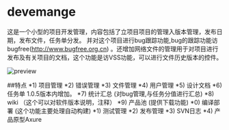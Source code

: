 # devemange

这是一个小型的项目开发管理，内容包括了立项目项目的管理入版本管理，发布日期，发布文件，任务单分发。 并对这个项目进行bug跟踪功能,bug的跟踪功能访bugfree(http://www.bugfree.org.cn) 。还增加网络文件的管理用于对项目进行发布及有关项目的文档，这个功能是访VSS功能，可以进行文件历史版本的控件。 

![preview](https://github.com/mrlong/bootstrap3-validation.js/blob/master/test/test.png?raw=true)

##特点
*1) 项目管理
*2) 错误管理
*3) 文件管理
*4) 用户管理
*5) 设计文档
*6) 任务单 1.0.5版本内增加。
*7) 统计汇总 (对bug管理,与任务分值进行汇总)
*8) wiki （这个可以对软件版本说明，注释）
*9) 产品池 (提供下载功能)
*0) 编译部署 (这个功能主要处理自动构建)
*1) 测试管理
*2) 发布管理
*3) SVN日志
*4) 产品原型Axure
